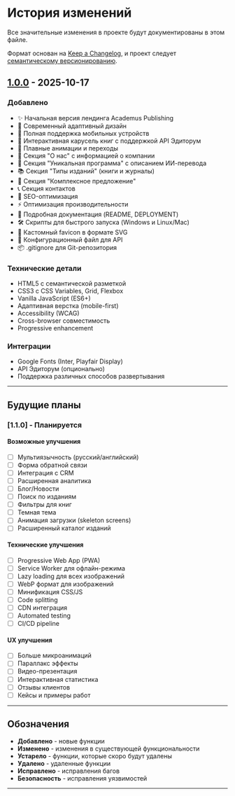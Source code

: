 # История изменений

Все значительные изменения в проекте будут документированы в этом файле.

Формат основан на [Keep a Changelog](https://keepachangelog.com/ru/1.0.0/),
и проект следует [семантическому версионированию](https://semver.org/lang/ru/).

## [1.0.0] - 2025-10-17

### Добавлено
- ✨ Начальная версия лендинга Academus Publishing
- 🎨 Современный адаптивный дизайн
- 📱 Полная поддержка мобильных устройств
- 🎠 Интерактивная карусель книг с поддержкой API Эдиторум
- 🔄 Плавные анимации и переходы
- 📖 Секция "О нас" с информацией о компании
- 🤖 Секция "Уникальная программа" с описанием ИИ-перевода
- 📚 Секция "Типы изданий" (книги и журналы)
- 💼 Секция "Комплексное предложение"
- 📞 Секция контактов
- 🎯 SEO-оптимизация
- ⚡ Оптимизация производительности
- 📝 Подробная документация (README, DEPLOYMENT)
- 🛠️ Скрипты для быстрого запуска (Windows и Linux/Mac)
- 🎨 Кастомный favicon в формате SVG
- 🔧 Конфигурационный файл для API
- 📦 .gitignore для Git-репозитория

### Технические детали
- HTML5 с семантической разметкой
- CSS3 с CSS Variables, Grid, Flexbox
- Vanilla JavaScript (ES6+)
- Адаптивная верстка (mobile-first)
- Accessibility (WCAG)
- Cross-browser совместимость
- Progressive enhancement

### Интеграции
- Google Fonts (Inter, Playfair Display)
- API Эдиторум (опционально)
- Поддержка различных способов развертывания

---

## Будущие планы

### [1.1.0] - Планируется

#### Возможные улучшения
- [ ] Мультиязычность (русский/английский)
- [ ] Форма обратной связи
- [ ] Интеграция с CRM
- [ ] Расширенная аналитика
- [ ] Блог/Новости
- [ ] Поиск по изданиям
- [ ] Фильтры для книг
- [ ] Темная тема
- [ ] Анимация загрузки (skeleton screens)
- [ ] Расширенный каталог изданий

#### Технические улучшения
- [ ] Progressive Web App (PWA)
- [ ] Service Worker для офлайн-режима
- [ ] Lazy loading для всех изображений
- [ ] WebP формат для изображений
- [ ] Минификация CSS/JS
- [ ] Code splitting
- [ ] CDN интеграция
- [ ] Automated testing
- [ ] CI/CD pipeline

#### UX улучшения
- [ ] Больше микроанимаций
- [ ] Параллакс эффекты
- [ ] Видео-презентация
- [ ] Интерактивная статистика
- [ ] Отзывы клиентов
- [ ] Кейсы и примеры работ

---

## Обозначения

- **Добавлено** - новые функции
- **Изменено** - изменения в существующей функциональности
- **Устарело** - функции, которые скоро будут удалены
- **Удалено** - удаленные функции
- **Исправлено** - исправления багов
- **Безопасность** - исправления уязвимостей

---

[1.0.0]: https://github.com/academus/landing/releases/tag/v1.0.0


